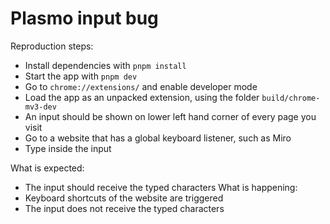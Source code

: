 # Plasmo input bug

Reproduction steps:

- Install dependencies with `pnpm install`
- Start the app with `pnpm dev`
- Go to `chrome://extensions/` and enable developer mode
- Load the app as an unpacked extension, using the folder `build/chrome-mv3-dev`
- An input should be shown on lower left hand corner of every page you visit
- Go to a website that has a global keyboard listener, such as Miro
- Type inside the input

What is expected:

- The input should receive the typed characters
  What is happening:
- Keyboard shortcuts of the website are triggered
- The input does not receive the typed characters
